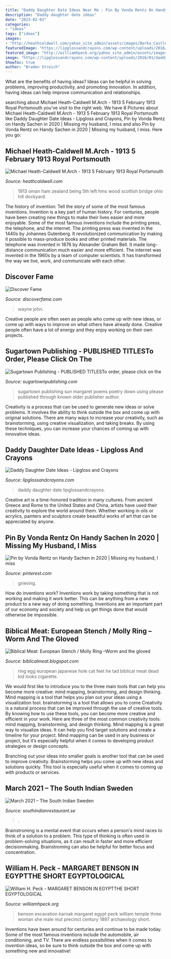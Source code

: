 ```yaml
---
title: "Daddy Daughter Date Ideas Near Me : Pin By Vonda Rentz On Handy Sachen In 2020"
description: "Daddy daughter date ideas"
date: "2023-02-03"
categories:
- "ideas"
tags: ["ideas"]
images:
- "http://heathcaldwell.com/yahoo_site_admin/assets/images/Barka_Castle_Oman_1913_maybe.11730524_std.jpg"
featuredImage: "https://lipglossandcrayons.com/wp-content/uploads/2016/01/daddy-daughter-date-ideas.jpg"
featured_image: "http://williamhpeck.org/yahoo_site_admin/assets/images/team.302114119_std.jpg"
image: "https://lipglossandcrayons.com/wp-content/uploads/2016/01/daddy-daughter-date-ideas.jpg"
ShowToc: true
author: "Braden Streich"
---
```



What are the benefits of having ideas?
Ideas can be helpful in solving problems, improving productivity, and promoting innovation. In addition, having ideas can help improve communication and relationships.

	

		
searching about Michael Heath-Caldwell M.Arch - 1913 5 February 1913 Royal Portsmouth you've visit to the right web. We have 8 Pictures about Michael Heath-Caldwell M.Arch - 1913 5 February 1913 Royal Portsmouth like Daddy Daughter Date Ideas - Lipgloss and Crayons, Pin by Vonda Rentz on Handy Sachen in 2020 | Missing my husband, I miss and also Pin by Vonda Rentz on Handy Sachen in 2020 | Missing my husband, I miss. Here you go:
		
    
## Michael Heath-Caldwell M.Arch - 1913 5 February 1913 Royal Portsmouth

<img loading=lazy src="http://heathcaldwell.com/yahoo_site_admin/assets/images/Barka_Castle_Oman_1913_maybe.11730524_std.jpg" onerror="this.onerror=null;this.src='https://tse2.mm.bing.net/th?id=OIP.UcoOg7BYiRt16lJtAEICCwHaEy&amp;pid=15.1';" alt="Michael Heath-Caldwell M.Arch - 1913 5 February 1913 Royal Portsmouth">

_Source: heathcaldwell.com_

>1913 oman ham zealand being 5th left hms wood scottish bridge ohio hill dockyard. 

	

The history of invention: Tell the story of some of the most famous inventions.
Invention is a key part of human history. For centuries, people have been creating new things to make their lives easier and more enjoyable. Some of the most famous inventions include the printing press, the telephone, and the internet.
The printing press was invented in the 1440s by Johannes Gutenberg. It revolutionized communication by making it possible to mass-produce books and other printed materials. The telephone was invented in 1876 by Alexander Graham Bell. It made long-distance communication much easier and more efficient. The internet was invented in the 1960s by a team of computer scientists. It has transformed the way we live, work, and communicate with each other.

    
## Discover Fame

<img loading=lazy src="http://media.discoverfame.com/wp-content/uploads/2015/10/8-typecast-celebrities-johnwayne.jpg" onerror="this.onerror=null;this.src='https://tse1.mm.bing.net/th?id=OIP.NY5Banyl4SXfglwX__H04QHaDm&amp;pid=15.1';" alt="Discover Fame">

_Source: discoverfame.com_

>wayne john. 

	

Creative people are often seen as people who come up with new ideas, or come up with ways to improve on what others have already done. Creative people often have a lot of energy and they enjoy working on their own projects.

    
## Sugartown Publishing - PUBLISHED TITLESTo Order, Please Click On The

<img loading=lazy src="http://www.sugartownpublishing.com/yahoo_site_admin/assets/images/Sun_on_the_Rind_Cover_Marketing_300.149153919_std.jpg" onerror="this.onerror=null;this.src='https://tse3.mm.bing.net/th?id=OIP.BZeFfOSK70P4NpeERtKLLAHaLG&amp;pid=15.1';" alt="Sugartown Publishing - PUBLISHED TITLESTo order, please click on the">

_Source: sugartownpublishing.com_

>sugartown publishing sun margaret poems poetry down using please published through known older publisher author. 

	

Creativity is a process that can be used to generate new ideas or solve problems. It involves the ability to think outside the box and come up with original solutions. There are many ways to increase your creativity, such as brainstorming, using creative visualization, and taking breaks. By using these techniques, you can increase your chances of coming up with innovative ideas.

    
## Daddy Daughter Date Ideas - Lipgloss And Crayons

<img loading=lazy src="https://lipglossandcrayons.com/wp-content/uploads/2016/01/daddy-daughter-date-ideas.jpg" onerror="this.onerror=null;this.src='https://tse3.mm.bing.net/th?id=OIP.iVB_7W7I7Zj8EewDG1u1LwHaKm&amp;pid=15.1';" alt="Daddy Daughter Date Ideas - Lipgloss and Crayons">

_Source: lipglossandcrayons.com_

>daddy daughter date lipglossandcrayons. 

	

Creative art is a time-honored tradition in many cultures. From ancient Greece and Rome to the United States and China, artists have used their creativity to explore the world around them. Whether working in oils or acrylics, painters and sculptors create beautiful works of art that can be appreciated by anyone.

    
## Pin By Vonda Rentz On Handy Sachen In 2020 | Missing My Husband, I Miss

<img loading=lazy src="https://i.pinimg.com/originals/3b/f6/28/3bf628245afb734d66c80857cf0c9c7d.jpg" onerror="this.onerror=null;this.src='https://tse1.mm.bing.net/th?id=OIP.0vk-NAAaxtKJBgz9ag0XIgHaNK&amp;pid=15.1';" alt="Pin by Vonda Rentz on Handy Sachen in 2020 | Missing my husband, I miss">

_Source: pinterest.com_

>grieving. 

	

How do inventions work?
Inventions work by taking something that is not working and making it work better. This can be anything from a new product to a new way of doing something. Inventions are an important part of our economy and society and help us get things done that would otherwise be impossible.

    
## Biblical Meat: European Stench / Molly Ring –Worm And The Gloved

<img loading=lazy src="http://1.bp.blogspot.com/-ibr7AIDKxSY/VJQOUAMdqXI/AAAAAAAAC-I/1QVtPaXWrrk/s1600/991.JPG" onerror="this.onerror=null;this.src='https://tse4.mm.bing.net/th?id=OIP.1YOYjzlrS5CtwEQOuoww0wHaJ4&amp;pid=15.1';" alt="Biblical Meat: European Stench / Molly Ring –Worm and the gloved">

_Source: biblicalmeat.blogspot.com_

>ring egg european japanese hole cat feet he tad biblical meat dead kid looks cigarette. 

	

We would first like to introduce you to the three main tools that can help you become more creative: mind mapping, brainstorming, and design thinking. Mind mapping is a tool that helps you plan out your ideas using a visualization tool. brainstorming is a tool that allows you to come
Creativity is a natural process that can be improved through the use of creative tools. By knowing how to use these tools, you can become more creative and efficient in your work. Here are three of the most common creativity tools: mind mapping, brainstorming, and design thinking.
Mind mapping is a great way to visualize ideas. It can help you find target solutions and create a timeline for your project. Mind mapping can be used in any business or project, but it’s especially helpful when it comes to developing product strategies or design concepts.

Branching out your ideas into smaller goals is another tool that can be used to improve creativity. Brainstorming helps you come up with new ideas and solutions quickly. This tool is especially useful when it comes to coming up with products or services.

    
## March 2021 – The South Indian Sweden

<img loading=lazy src="https://i.pinimg.com/originals/d7/24/95/d72495422d0500534d1d285fc2599569.jpg" onerror="this.onerror=null;this.src='https://tse2.mm.bing.net/th?id=OIP.5pu1VMo0WZKSCHg8NZiOtAHaHa&amp;pid=15.1';" alt="March 2021 – The South Indian Sweden">

_Source: southindianrestaurant.se_

>. 

	

Brainstroming is a mental event that occurs when a person's mind races to think of a solution to a problem. This type of thinking is often used in problem-solving situations, as it can result in faster and more efficient decisionmaking. Brainstroming can also be helpful for better focus and concentration.

    
## William H. Peck - MARGARET BENSON IN EGYPTTHE SHORT EGYPTOLOGICAL

<img loading=lazy src="http://williamhpeck.org/yahoo_site_admin/assets/images/team.302114119_std.jpg" onerror="this.onerror=null;this.src='https://tse4.mm.bing.net/th?id=OIP.MBjzI5meLttroRnbdK1r8QAAAA&amp;pid=15.1';" alt="William H. Peck - MARGARET BENSON IN EGYPTTHE SHORT EGYPTOLOGICAL">

_Source: williamhpeck.org_

>benson excavation karnak margaret egypt peck william temple three woman she male mut precinct century 1897 archaeology short. 

	

Inventions have been around for centuries and continue to be made today. Some of the most famous inventions include the automobile, air conditioning, and TV. There are endless possibilities when it comes to invention ideas, so be sure to think outside the box and come up with something new and innovative!


